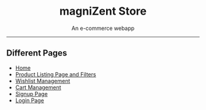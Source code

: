 <h1 align="center">magniZent Store</h1>
<p align="center" >An e-commerce webapp</p>

---

## Different Pages

- [Home](https://magnizent-store.netlify.app/)
- [Product Listing Page and Filters](https://magnizent-store.netlify.app/productlist)
- [Wishlist Management](https://magnizent-store.netlify.app/wishlist.html)
- [Cart Management](https://magnizent-store.netlify.app/cart.html)
- [Signup Page](https://magnizent-store.netlify.app/signup.html)
- [Login Page](https://magnizent-store.netlify.app/login.html)
